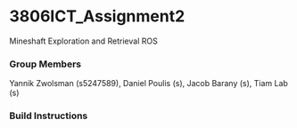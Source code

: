 # 3806ICT_Assignment2
Mineshaft Exploration and Retrieval ROS

### Group Members
Yannik Zwolsman (s5247589), Daniel Poulis (s), Jacob Barany (s), Tiam Lab (s)

### Build Instructions
